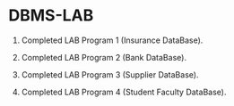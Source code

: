 # DBMS-LAB

1) Completed LAB Program 1 (Insurance DataBase).
  
2) Completed LAB Program 2 (Bank DataBase).

3) Completed LAB Program 3 (Supplier DataBase).

4) Completed LAB Program 4 (Student Faculty DataBase).

   

